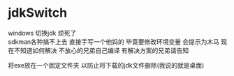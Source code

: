 # jdkSwitch

windows 切换jdk 烦死了  
sdkman各种搞不上去
直接手写一个他妈的
毕竟要修改环境变量 
会提示为木马  现在不知道如何解决 
不放心的兄弟自己编译  有解决方案的兄弟请告知

将exe放在一个固定文件夹 以防止将下载的jdk文件删除(我说的就是桌面)
